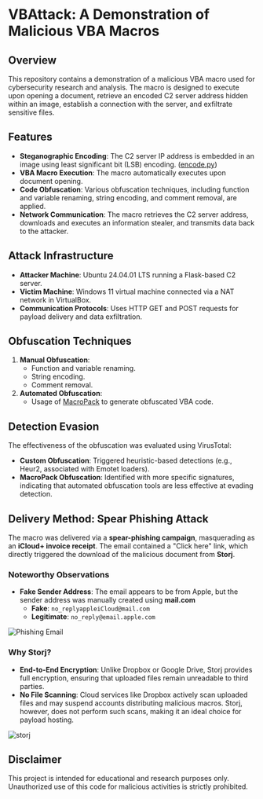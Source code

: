 # VBAttack: A Demonstration of Malicious VBA Macros

## Overview

This repository contains a demonstration of a malicious VBA macro used for cybersecurity research and analysis. The macro is designed to execute upon opening a document, retrieve an encoded C2 server address hidden within an image, establish a connection with the server, and exfiltrate sensitive files.

## Features

- **Steganographic Encoding**: The C2 server IP address is embedded in an image using least significant bit (LSB) encoding. ([encode.py](https://raw.githubusercontent.com/emmekappaa/MacroVBA_Project/refs/heads/master/codifica_decofica/codifica_ip.py?token=GHSAT0AAAAAAC62ZG7CO7XHNJLP5GC5BDBOZ6F6CSA))
- **VBA Macro Execution**: The macro automatically executes upon document opening.
- **Code Obfuscation**: Various obfuscation techniques, including function and variable renaming, string encoding, and comment removal, are applied.
- **Network Communication**: The macro retrieves the C2 server address, downloads and executes an information stealer, and transmits data back to the attacker.

## Attack Infrastructure

- **Attacker Machine**: Ubuntu 24.04.01 LTS running a Flask-based C2 server.
- **Victim Machine**: Windows 11 virtual machine connected via a NAT network in VirtualBox.
- **Communication Protocols**: Uses HTTP GET and POST requests for payload delivery and data exfiltration.

## Obfuscation Techniques

1. **Manual Obfuscation**:
   - Function and variable renaming.
   - String encoding.
   - Comment removal.
2. **Automated Obfuscation**:
   - Usage of [MacroPack](https://github.com/sevagas/macro_pack) to generate obfuscated VBA code.

## Detection Evasion

The effectiveness of the obfuscation was evaluated using VirusTotal:

- **Custom Obfuscation**: Triggered heuristic-based detections (e.g., Heur2, associated with Emotet loaders).
- **MacroPack Obfuscation**: Identified with more specific signatures, indicating that automated obfuscation tools are less effective at evading detection.

## Delivery Method: Spear Phishing Attack

The macro was delivered via a **spear-phishing campaign**, masquerading as an **iCloud+ invoice receipt**. The email contained a "Click here" link, which directly triggered the download of the malicious document from **Storj**.

### Noteworthy Observations

- **Fake Sender Address**: The email appears to be from Apple, but the sender address was manually created using **mail.com**
  - **Fake**: `no_replyappleiCloud@mail.com`
  - **Legitimate**: `no_reply@email.apple.com`

![Phishing Email](https://github.com/user-attachments/assets/72e2cd44-8559-4444-8b01-ac88d719fa10)

### Why Storj?

- **End-to-End Encryption**: Unlike Dropbox or Google Drive, Storj provides full encryption, ensuring that uploaded files remain unreadable to third parties.
- **No File Scanning**: Cloud services like Dropbox actively scan uploaded files and may suspend accounts distributing malicious macros. Storj, however, does not perform such scans, making it an ideal choice for payload hosting.

![storj](https://github.com/user-attachments/assets/26620649-a7ba-424b-8777-af9d3b2f7518)

## Disclaimer

This project is intended for educational and research purposes only. Unauthorized use of this code for malicious activities is strictly prohibited.
